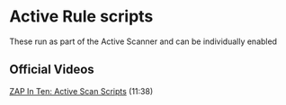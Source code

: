Active Rule scripts
===================

These run as part of the Active Scanner and can be individually enabled 

## Official Videos

[ZAP In Ten: Active Scan Scripts](https://play.sonatype.com/watch/aEwqErXFMTYdDDQbTgnJeA) (11:38)
